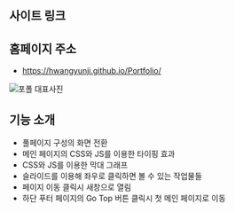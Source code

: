 ## 사이트 링크
## 홈페이지 주소
- https://hwangyunji.github.io/Portfolio/

![포폴 대표사진](https://user-images.githubusercontent.com/105402299/187316701-3a0a2a9f-aefe-4493-a99a-dd507b7b1fb2.JPG)

## 기능 소개
- 풀페이지 구성의 화면 전환
- 메인 페이지의 CSS와 JS를 이용한 타이핑 효과
- CSS와 JS를 이용한 막대 그래프
- 슬라이드를 이용해 좌우로 클릭하면 볼 수 있는 작업물들
- 페이지 이동 클릭시 새창으로 열림
- 하단 푸터 페이지의 Go Top 버튼 클릭시 첫 메인 페이지로 이동
